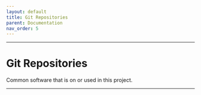 ```yaml
---
layout: default
title: Git Repositories
parent: Documentation
nav_order: 5
---
```

---
# Git Repositories
Common software that is on or used in this project.

---
